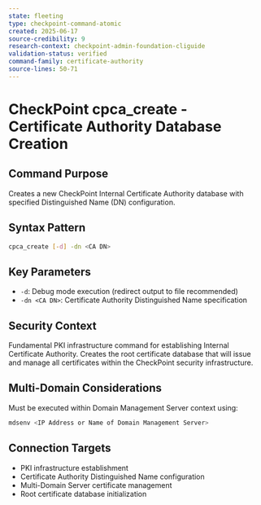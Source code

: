 ```yaml
---
state: fleeting
type: checkpoint-command-atomic
created: 2025-06-17
source-credibility: 9
research-context: checkpoint-admin-foundation-cliguide
validation-status: verified
command-family: certificate-authority
source-lines: 50-71
---
```


# CheckPoint cpca_create - Certificate Authority Database Creation

## Command Purpose
Creates a new CheckPoint Internal Certificate Authority database with specified Distinguished Name (DN) configuration.

## Syntax Pattern
```bash
cpca_create [-d] -dn <CA DN>
```

## Key Parameters
- `-d`: Debug mode execution (redirect output to file recommended)
- `-dn <CA DN>`: Certificate Authority Distinguished Name specification

## Security Context
Fundamental PKI infrastructure command for establishing Internal Certificate Authority. Creates the root certificate database that will issue and manage all certificates within the CheckPoint security infrastructure.

## Multi-Domain Considerations
Must be executed within Domain Management Server context using:
```bash
mdsenv <IP Address or Name of Domain Management Server>
```

## Connection Targets
- PKI infrastructure establishment
- Certificate Authority Distinguished Name configuration
- Multi-Domain Server certificate management
- Root certificate database initialization
